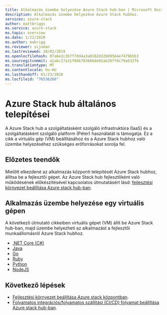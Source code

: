 ```yaml
---
title: Alkalmazás üzembe helyezése Azure Stack hub-ban | Microsoft Docs
description: Alkalmazás üzembe helyezése Azure Stack hubhoz.
services: azure-stack
author: mattbriggs
ms.service: azure-stack
ms.topic: overview
ms.date: 1/22/2020
ms.author: mabrigg
ms.reviewer: sijuman
ms.lastreviewed: 10/02/2019
ms.openlocfilehash: 07a6e2c3b7f7dd4a3a0102d320d9564e7479b5b3
ms.sourcegitcommit: a1abc27a31f04b703666de02ab39ffdc79a632f6
ms.translationtype: MT
ms.contentlocale: hu-HU
ms.lasthandoff: 01/23/2020
ms.locfileid: "76536266"
---
```

# <a name="common-deployments-for-azure-stack-hub"></a>Azure Stack hub általános telepítései

A Azure Stack hub a szolgáltatásként szolgáló infrastruktúra (IaaS) és a szolgáltatásként szolgáló platform (Péter) használatát is támogatja. Ez a cikk a virtuális gép (VM) beállításához és a Azure Stack hubhoz való üzembe helyezéséhez szükséges erőforrásokat sorolja fel.

## <a name="before-you-begin"></a>Előzetes teendők

Mielőtt elkezdené az alkalmazás központi telepítését Azure Stack hubhoz, állítsa be a fejlesztői gépet. Az Azure Stack hub fejlesztőként való működésének előkészítésével kapcsolatos útmutatásért lásd: [fejlesztési környezet beállítása Azure stack hub-ban](azure-stack-dev-start.md).

## <a name="deploy-an-app-to-a-vm"></a>Alkalmazás üzembe helyezése egy virtuális gépen

A következő útmutató cikkeiben virtuális gépet (VM) állít be Azure Stack hub-ban, majd üzembe helyezheti az alkalmazást a fejlesztői munkaállomásról Azure Stack hubhoz.

- [.NET Core (C#)](azure-stack-dev-start-howto-vm-dotnet.md)
- [Java](azure-stack-dev-start-howto-vm-java.md)
- [Go](azure-stack-dev-start-howto-vm-go.md)
- [Ruby](azure-stack-dev-start-howto-vm-ruby.md)
- [Python](azure-stack-dev-start-howto-vm-python.md)
- [NodeJS](azure-stack-dev-start-howto-vm-nodejs.md)

## <a name="next-steps"></a>Következő lépések

- [Fejlesztési környezet beállítása Azure stack központban](azure-stack-dev-start.md).
- [Folyamatos integrációs/folyamatos szállítási (CI/CD) folyamat beállítása Azure stack hub-ban](azure-stack-solution-pipeline.md).
